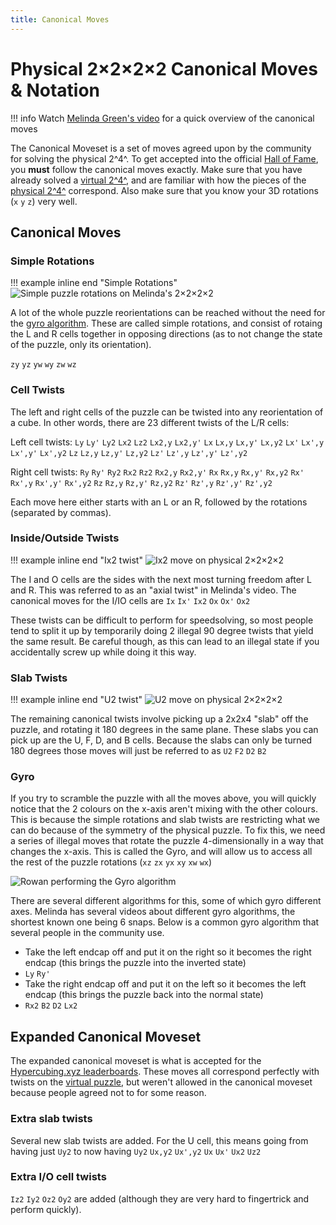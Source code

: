 ```yaml
---
title: Canonical Moves
---
```


# Physical 2×2×2×2 Canonical Moves & Notation

!!! info
    Watch [Melinda Green's video](https://www.youtube.com/watch/DzRH8BOJL8Q) for a quick overview of the canonical moves

The Canonical Moveset is a set of moves agreed upon by the community for solving the physical 2^4^. To get accepted into the official [Hall of Fame](https://superliminal.com/cube/2x2x2x2/#solutions), you **must** follow the canonical moves exactly. Make sure that you have already solved a [virtual 2^4^](/puzzles/2x2x2x2.md), and are familiar with how the pieces of the [physical 2^4^](/puzzles/physical/2x2x2x2/index.md) correspond. Also make sure that you know your 3D rotations (`x` `y` `z`) very well.

## Canonical Moves

### Simple Rotations

!!! example inline end "Simple Rotations"
    ![Simple puzzle rotations on Melinda's 2×2×2×2](https://cloud.hypercubing.xyz/assets/img/phys/melinda_2x2x2x2_rotations.png)

A lot of the whole puzzle reorientations can be reached without the need for the [gyro algorithm](#gyro). These are called simple rotations, and consist of rotaing the L and R cells together in opposing directions (as to not change the state of the puzzle, only its orientation).

`zy` `yz` `yw` `wy` `zw` `wz`

### Cell Twists

The left and right cells of the puzzle can be twisted into any reorientation of a cube. In other words, there are 23 different twists of the L/R cells:

Left cell twists: `Ly` `Ly'` `Ly2` `Lx2` `Lz2` `Lx2,y` `Lx2,y'` `Lx` `Lx,y` `Lx,y'` `Lx,y2` `Lx'` `Lx',y` `Lx',y'` `Lx',y2` `Lz` `Lz,y` `Lz,y'` `Lz,y2` `Lz'` `Lz',y` `Lz',y'` `Lz',y2`

Right cell twists: `Ry` `Ry'` `Ry2` `Rx2` `Rz2` `Rx2,y` `Rx2,y'` `Rx` `Rx,y` `Rx,y'` `Rx,y2` `Rx'` `Rx',y` `Rx',y'` `Rx',y2` `Rz` `Rz,y` `Rz,y'` `Rz,y2` `Rz'` `Rz',y` `Rz',y'` `Rz',y2`

Each move here either starts with an L or an R, followed by the rotations (separated by commas).

### Inside/Outside Twists

!!! example inline end "Ix2 twist"
    ![Ix2 move on physical 2×2×2×2](https://cloud.hypercubing.xyz/assets/img/phys/melinda_2x2x2x2_canonical_Ix2.png)

The I and O cells are the sides with the next most turning freedom after L and R. This was referred to as an "axial twist" in Melinda's video. The canonical moves for the I/IO cells are `Ix` `Ix'` `Ix2` `Ox` `Ox'` `Ox2`

These twists can be difficult to perform for speedsolving, so most people tend to split it up by temporarily doing 2 illegal 90 degree twists that yield the same result. Be careful though, as this can lead to an illegal state if you accidentally screw up while doing it this way.


### Slab Twists

!!! example inline end "U2 twist"
    ![U2 move on physical 2×2×2×2](https://cloud.hypercubing.xyz/assets/img/phys/melinda_2x2x2x2_canonical_U2.png)

The remaining canonical twists involve picking up a 2x2x4 "slab" off the puzzle, and rotating it 180 degrees in the same plane. These slabs you can pick up are the U, F, D, and B cells. Because the slabs can only be turned 180 degrees those moves will just be referred to as `U2` `F2` `D2` `B2`


### Gyro

If you try to scramble the puzzle with all the moves above, you will quickly notice that the 2 colours on the x-axis aren't mixing with the other colours. This is because the simple rotations and slab twists are restricting what we can do because of the symmetry of the physical puzzle. To fix this, we need a series of illegal moves that rotate the puzzle 4-dimensionally in a way that changes the x-axis. This is called the Gyro, and will allow us to access all the rest of the puzzle rotations (`xz` `zx` `yx` `xy` `xw` `wx`)

![Rowan performing the Gyro algorithm](https://cloud.hypercubing.xyz/assets/img/phys/melinda_2x2x2x2_gyro.gif)

There are several different algorithms for this, some of which gyro different axes. Melinda has several videos about different gyro algorithms, the shortest known one being 6 snaps. Below is a common gyro algorithm that several people in the community use.

- Take the left endcap off and put it on the right so it becomes the right endcap (this brings the puzzle into the inverted state)
- `Ly` `Ry'`
- Take the right endcap off and put it on the left so it becomes the left endcap (this brings the puzzle back into the normal state)
- `Rx2` `B2` `D2` `Lx2`

## Expanded Canonical Moveset

The expanded canonical moveset is what is accepted for the [Hypercubing.xyz leaderboards](/leaderboards/index.md). These moves all correspond perfectly with twists on the [virtual puzzle](/puzzles/2x2x2x2.md), but weren't allowed in the canonical moveset because people agreed not to for some reason.

### Extra slab twists

Several new slab twists are added. For the U cell, this means going from having just `Uy2` to now having `Uy2` `Ux,y2` `Ux',y2` `Ux` `Ux'` `Ux2` `Uz2`

### Extra I/O cell twists

`Iz2` `Iy2` `Oz2` `Oy2` are added (although they are very hard to fingertrick and perform quickly).

